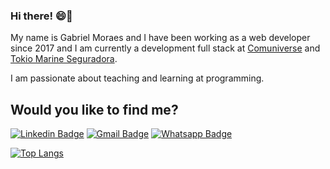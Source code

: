 ### Hi there! 😄👋

My name is Gabriel Moraes and I have been working as a web developer since 2017 and I am currently a development full stack at [Comuniverse](https://comuniverse.com.br) and [Tokio Marine Seguradora](https://www.tokiomarine.com.br/). 

I am passionate about teaching and learning at programming.

## Would you like to find me?
[![Linkedin Badge](https://img.shields.io/badge/-Gabriel%20Moraes-191622?logo=Linkedin&logoColor=FF79C6&link=https://www.linkedin.com/in/gmorae)](https://www.linkedin.com/in/gmorae)
[![Gmail Badge](https://img.shields.io/badge/-gmmartins06@gmail.com-191622?logo=Gmail&logoColor=FF79C6&link=mailto:gmmartins06@gmail.com)](mailto:gmmartins06@gmail.com)
[![Whatsapp Badge](https://img.shields.io/badge/-11%20994010204-191622?logo=Whatsapp&logoColor=FF79C6&link=http://wa.me/5511976858901)](https://wa.me/5511976858901)


[![Top Langs](https://github-readme-stats.vercel.app/api/top-langs/?username=gmorae&theme=omni&show_icons=true&count_private=true&langs_count=10&layout=compact)](https://github.com/gmorae)
